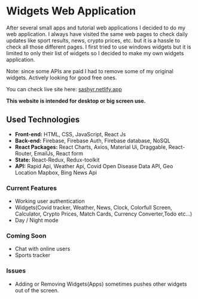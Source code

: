 # Widgets Web Application

After several small apps and tutorial web applications I decided to do my web application. I always have visited the same web pages to check daily updates like sport results, news, crypto prices, etc. but it is a hassle to check all those different pages. I first tried to use windows widgets but it is limited to only their list of widgets so I decided to make my own widgets application.

Note: since some APIs are paid I had to remove some of my original widgets. Actively looking for good free ones.

You can check live site here: [sashyr.netlify.app](https://sashyr.netlify.app)

**This website is intended for desktop or big screen use.**

## Used Technologies

- **Front-end:** HTML, CSS, JavaScript, React Js
- **Back-end:** Firebase, Firebase Auth, Firebase database, NoSQL
- **React Packages:** React Charts, Axios, Material Ui, Draggable, React-Router, EmailJs, React form
- **State:** React-Redux, Redux-toolkit
- **API:** Rapid Api, Weather Api, Covid Open Disease Data API, Geo Location Mapbox, Bing News Api

### Current Features

- Working user authentication
- Widgets(Covid tracker, Weather, News, Clock, Colorfull Screen, Calculator, Crypto Prices, Match Cards, Currency Converter,Todo etc...)
- Day / Night mode

### Coming Soon

- Chat with online users
- Sports tracker

### Issues

- Adding or Removing Widgets(Apps) sometimes pushes other widgets out of the screen.
